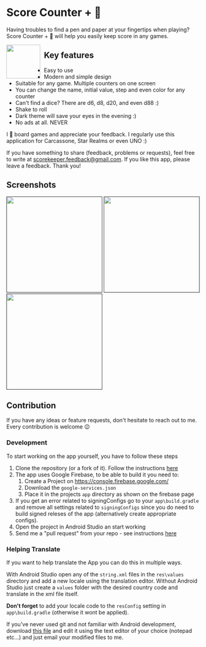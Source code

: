 # Score Counter + 🎲

Having troubles to find a pen and paper at your fingertips when playing? Score Counter + 🎲 will help you easily keep score in any games.

[<img src="https://play.google.com/intl/en_us/badges/images/generic/en_badge_web_generic.png" style="float: left; padding-right: 10px;" height="88">](https://play.google.com/store/apps/details?id=ua.napps.scorekeeper)

## Key features
* Easy to use
* Modern and simple design
* Suitable for any game. Multiple counters on one screen
* You can change the name, initial value, step and even color for any counter
* Can't find a dice? There are d6, d8, d20, and even d88 :)
* Shake to roll
* Dark theme will save your eyes in the evening :)
* No ads at all. NEVER

I 🖤 board games and appreciate your feedback. I regularly use this application for Carcassone, Star Realms or even UNO :)

If you have something to share (feedback, problems or requests), feel free to write at scorekeeper.feedback@gmail.com. If you like this app, please leave a feedback. Thank you!

## Screenshots
[<img src="https://lh3.googleusercontent.com/tDkEGMIeRW4RuB7kSQ-AfzBJoeLgNbW83T_yCDyxNbe858iXxXrUzXdQqvWadDOHfA=s0" width=250>]()
[<img src="https://lh3.googleusercontent.com/ub7thddKYikRWs0kHEF2e_8Co5s0UWOoQqmj5sT6yu0AbBQwcGWv51abYOtxBnMWTBsR=s0" width=250>]()
[<img src="https://lh3.googleusercontent.com/3XG76yeu1667UAJrUPeJ3lXu0qIzCULpB2pUNQA2Y3nnWc_OYMjyiIqxGORKU_IAlgw=s0" width=250>]()

## Contribution
If you have any ideas or feature requests, don't hesitate to reach out to me. Every contribution is welcome 😉

### Development

To start working on the app yourself, you have to follow these steps

1. Clone the repository (or a fork of it). Follow the instructions [here](http://help.github.com/fork-a-repo/)
2. The app uses Google Firebase, to be able to build it you need to:
   1. Create a Project on https://console.firebase.google.com/ 
   2. Download the `google-services.json`
   3. Place it in the projects `app` directory as shown on the firebase page
3. If you get an error related to signingConfigs go to your `app\build.gradle` and remove all settings related to `signingConfigs` since you do need to build signed releses of the app (alternatively create appropriate configs).
4. Open the project in Android Studio an start working
5. Send me a "pull request" from your repo - see instructions [here](https://help.github.com/articles/creating-a-pull-request-from-a-fork/)

### Helping Translate

If you want to help translate the App you can do this in multiple ways.

With Android Studio open any of the `string.xml` files in the `res\values` directory and add a new locale using the translation editor. Without Android Studio just create a `values` folder with the desired country code and translate in the xml file itself.

**Don't forget** to add your locale code to the `resConfig` setting in `app\build.gradle` (otherwise it wont be applied).

If you've never used git and not familiar with Android development, download [this file](https://raw.githubusercontent.com/n-apps/ScoreCounter/master/app/src/main/res/values/strings.xml) and edit it using the text editor of your choice (notepad etc...) and just email your modified files to me.
